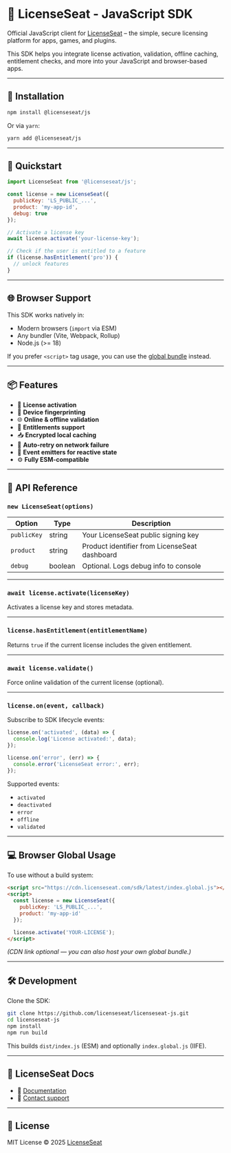 # 💺 LicenseSeat - JavaScript SDK

Official JavaScript client for [LicenseSeat](https://licenseseat.com) – the simple, secure licensing platform for apps, games, and plugins.

This SDK helps you integrate license activation, validation, offline caching, entitlement checks, and more into your JavaScript and browser-based apps.

---

## 🚀 Installation

```bash
npm install @licenseseat/js
````

Or via `yarn`:

```bash
yarn add @licenseseat/js
```

---

## 🧪 Quickstart

```js
import LicenseSeat from '@licenseseat/js';

const license = new LicenseSeat({
  publicKey: 'LS_PUBLIC_...',
  product: 'my-app-id',
  debug: true
});

// Activate a license key
await license.activate('your-license-key');

// Check if the user is entitled to a feature
if (license.hasEntitlement('pro')) {
  // unlock features
}
```

---

## 🌐 Browser Support

This SDK works natively in:

* Modern browsers (`import` via ESM)
* Any bundler (Vite, Webpack, Rollup)
* Node.js (>= 18)

If you prefer `<script>` tag usage, you can use the [global bundle](#browser-global-usage) instead.

---

## 📦 Features

* 🔐 **License activation**
* 📍 **Device fingerprinting**
* 🌐 **Online & offline validation**
* 🎫 **Entitlements support**
* 📥 **Encrypted local caching**
* 🎯 **Auto-retry on network failure**
* 📡 **Event emitters for reactive state**
* ⚙️ **Fully ESM-compatible**

---

## 📘 API Reference

### `new LicenseSeat(options)`

| Option      | Type    | Description                                   |
| ----------- | ------- | --------------------------------------------- |
| `publicKey` | string  | Your LicenseSeat public signing key           |
| `product`   | string  | Product identifier from LicenseSeat dashboard |
| `debug`     | boolean | Optional. Logs debug info to console          |

---

### `await license.activate(licenseKey)`

Activates a license key and stores metadata.

---

### `license.hasEntitlement(entitlementName)`

Returns `true` if the current license includes the given entitlement.

---

### `await license.validate()`

Force online validation of the current license (optional).

---

### `license.on(event, callback)`

Subscribe to SDK lifecycle events:

```js
license.on('activated', (data) => {
  console.log('License activated:', data);
});

license.on('error', (err) => {
  console.error('LicenseSeat error:', err);
});
```

Supported events:

* `activated`
* `deactivated`
* `error`
* `offline`
* `validated`

---

## 💻 Browser Global Usage

To use without a build system:

```html
<script src="https://cdn.licenseseat.com/sdk/latest/index.global.js"></script>
<script>
  const license = new LicenseSeat({
    publicKey: 'LS_PUBLIC_...',
    product: 'my-app-id'
  });

  license.activate('YOUR-LICENSE');
</script>
```

*(CDN link optional — you can also host your own global bundle.)*

---

## 🛠 Development

Clone the SDK:

```bash
git clone https://github.com/licenseseat/licenseseat-js.git
cd licenseseat-js
npm install
npm run build
```

This builds `dist/index.js` (ESM) and optionally `index.global.js` (IIFE).

---

## 🧠 LicenseSeat Docs

* 📘 [Documentation](https://licenseseat.com/docs)
* 💬 [Contact support](https://licenseseat.com/contact)

---

## 🪪 License

MIT License © 2025 [LicenseSeat](https://licenseseat.com)